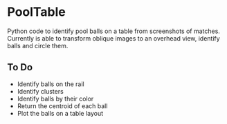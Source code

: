 # PoolTable

Python code to identify pool balls on a table from screenshots of matches. Currently is able to transform oblique images to an overhead view, identify balls and circle them.

## To Do

* Identify balls on the rail
* Identify clusters
* Identify balls by their color
* Return the centroid of each ball
* Plot the balls on a table layout



